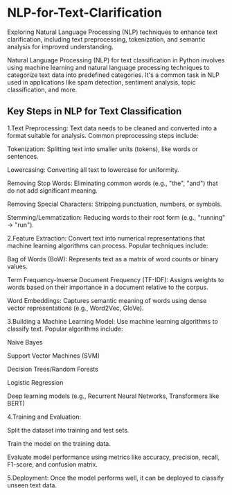 # NLP-for-Text-Clarification
Exploring Natural Language Processing (NLP) techniques to enhance text clarification, including text preprocessing, tokenization, and semantic analysis for improved understanding.

Natural Language Processing (NLP) for text classification in Python involves using machine learning and natural language processing techniques to categorize text data into predefined categories. It's a common task in NLP used in applications like spam detection, sentiment analysis, topic classification, and more.

## Key Steps in NLP for Text Classification
1.Text Preprocessing: Text data needs to be cleaned and converted into a format suitable for analysis. Common preprocessing steps include:

Tokenization: Splitting text into smaller units (tokens), like words or sentences.

Lowercasing: Converting all text to lowercase for uniformity.

Removing Stop Words: Eliminating common words (e.g., "the", "and") that do not add significant meaning.

Removing Special Characters: Stripping punctuation, numbers, or symbols.

Stemming/Lemmatization: Reducing words to their root form (e.g., "running" → "run").

2.Feature Extraction: Convert text into numerical representations that machine learning algorithms can process. Popular techniques include:

Bag of Words (BoW): Represents text as a matrix of word counts or binary values.

Term Frequency-Inverse Document Frequency (TF-IDF): Assigns weights to words based on their importance in a document relative to the corpus.

Word Embeddings: Captures semantic meaning of words using dense vector representations (e.g., Word2Vec, GloVe).

3.Building a Machine Learning Model: Use machine learning algorithms to classify text. Popular algorithms include:

Naive Bayes

Support Vector Machines (SVM)

Decision Trees/Random Forests

Logistic Regression

Deep learning models (e.g., Recurrent Neural Networks, Transformers like BERT)

4.Training and Evaluation:

Split the dataset into training and test sets.

Train the model on the training data.

Evaluate model performance using metrics like accuracy, precision, recall, F1-score, and confusion matrix.

5.Deployment: Once the model performs well, it can be deployed to classify unseen text data.

